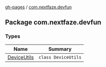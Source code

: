 [gh-pages](../index.md) / [com.nextfaze.devfun](.)

## Package com.nextfaze.devfun

### Types

| Name | Summary |
|---|---|
| [DeviceUtils](-device-utils/index.md) | `class DeviceUtils` |
